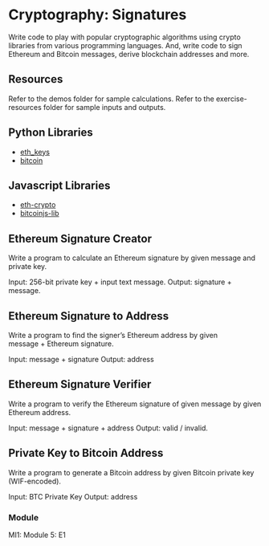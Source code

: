 # Cryptography: Signatures

Write code to play with popular cryptographic algorithms using crypto libraries from various programming languages. And, write code to sign Ethereum and Bitcoin messages, derive blockchain addresses and more.

## Resources

Refer to the demos folder for sample calculations. Refer to the exercise-resources folder for sample inputs and outputs.

## Python Libraries
* [eth_keys](https://pypi.org/project/eth_keys/)
* [bitcoin](https://pypi.org/project/bitcoin/)

## Javascript Libraries
* [eth-crypto](https://www.npmjs.com/package/eth-crypto)
* [bitcoinjs-lib](https://www.npmjs.com/package/bitcoinjs-lib)

## Ethereum Signature Creator

Write a program to calculate an Ethereum signature by given message and private key.
 
Input: 256-bit private key + input text message. 
Output: signature + message. 

## Ethereum Signature to Address

Write a program to find the signer’s Ethereum address by given  
message + Ethereum signature.
 
Input: message + signature
Output: address

## Ethereum Signature Verifier

Write a program to verify the Ethereum signature of given  message by given Ethereum address.
 
Input: message + signature + address 
Output: valid / invalid. 

## Private Key to Bitcoin Address 

Write a program to generate a Bitcoin address by given Bitcoin private key 
(WIF-encoded). 

Input: BTC Private Key
Output: address

### Module
MI1: Module 5: E1
